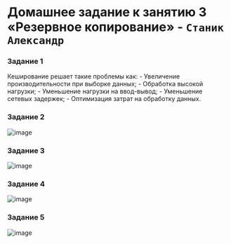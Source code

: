 # Домашнее задание к занятию 3 «Резервное копирование» - `Станик Александр`


### Задание 1
Кеширование решает такие проблемы как:
    - Увеличение производительности при выборке данных;
    - Обработка высокой нагрузки;
    - Уменьшение нагрузки на ввод-вывод;
    - Уменьшение сетевых задержек;
    - Оптимизация затрат на обработку данных.

### Задание 2 
![image](https://github.com/user-attachments/assets/8a15fbcd-74ab-4ba7-b070-c4e70a1d9890)

### Задание 3
![image](https://github.com/user-attachments/assets/1be55718-6fb2-4475-adb8-a748a8961b0c)

### Задание 4
![image](https://github.com/user-attachments/assets/02c24595-dba7-4053-b00d-7988ddc7d63c)

### Задание 5
![image](https://github.com/user-attachments/assets/4bb1be63-a895-4ce1-8c6f-99005b940a26)
